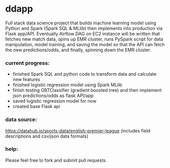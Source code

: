# ddapp
Full stack data science project that builds machine learning model using Python and Spark (Spark SQL & MLlib) then implements into production via Flask app/API.  Eventually Airflow DAG on EC2 instance will be written that fetches new match data, spins up EMR cluster, runs PySpark script for data manipulation, model training, and saving the model so that the API can fetch the new predictions/odds, and finally, spinning down the EMR cluster. 

### current progress: 
- finished Spark SQL and python code to transform data and calculate new features
- finished logistic regression model using Spark MLlib 
- finish testing GBTClassifier (gradient boosted tree) and then implement json predictions/odds as flask API/app
- saved logistic regression model for now
- created base Flask api

### data source: 
https://datahub.io/sports-data/english-premier-league (includes field descriptions and csv/json data formats)

### help:
Please feel free to fork and submit pull requests.
